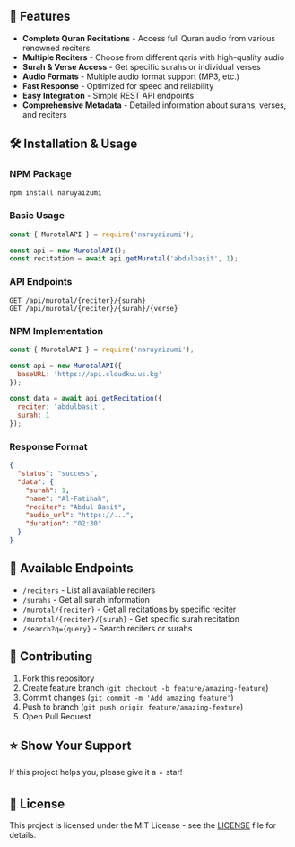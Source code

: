 

## 🚀 Features

- **Complete Quran Recitations** - Access full Quran audio from various renowned reciters
- **Multiple Reciters** - Choose from different qaris with high-quality audio
- **Surah & Verse Access** - Get specific surahs or individual verses
- **Audio Formats** - Multiple audio format support (MP3, etc.)
- **Fast Response** - Optimized for speed and reliability
- **Easy Integration** - Simple REST API endpoints
- **Comprehensive Metadata** - Detailed information about surahs, verses, and reciters


## 🛠️ Installation & Usage

### NPM Package
```bash
npm install naruyaizumi
```

### Basic Usage
```javascript
const { MurotalAPI } = require('naruyaizumi');

const api = new MurotalAPI();
const recitation = await api.getMurotal('abdulbasit', 1);
```

### API Endpoints
```
GET /api/murotal/{reciter}/{surah}
GET /api/murotal/{reciter}/{surah}/{verse}
```

### NPM Implementation
```javascript
const { MurotalAPI } = require('naruyaizumi');

const api = new MurotalAPI({
  baseURL: 'https://api.cloudku.us.kg'
});

const data = await api.getRecitation({
  reciter: 'abdulbasit',
  surah: 1
});
```

### Response Format
```json
{
  "status": "success",
  "data": {
    "surah": 1,
    "name": "Al-Fatihah",
    "reciter": "Abdul Basit",
    "audio_url": "https://...",
    "duration": "02:30"
  }
}
```

## 🔗 Available Endpoints

- `/reciters` - List all available reciters
- `/surahs` - Get all surah information
- `/murotal/{reciter}` - Get all recitations by specific reciter
- `/murotal/{reciter}/{surah}` - Get specific surah recitation
- `/search?q={query}` - Search reciters or surahs

## 🤝 Contributing

1. Fork this repository
2. Create feature branch (`git checkout -b feature/amazing-feature`)
3. Commit changes (`git commit -m 'Add amazing feature'`)
4. Push to branch (`git push origin feature/amazing-feature`)
5. Open Pull Request

## ⭐ Show Your Support

If this project helps you, please give it a ⭐ star!

## 📄 License

This project is licensed under the MIT License - see the [LICENSE](LICENSE) file for details.
